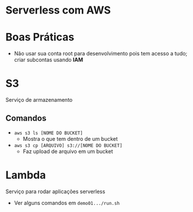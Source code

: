 # Serverless com AWS

# Boas Práticas

- Não usar sua conta root para desenvolvimento pois tem acesso a tudo; criar subcontas usando **IAM**

# S3

Serviço de armazenamento

## Comandos

- `aws s3 ls [NOME DO BUCKET]`
  - Mostra o que tem dentro de um bucket
- `aws s3 cp [ARQUIVO] s3://[NOME DO BUCKET]`
  - Faz upload de arquivo em um bucket

# Lambda

Serviço para rodar aplicações serverless

- Ver alguns comandos em `demo01.../run.sh`
